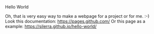 Hello World

Oh, that is very easy way to make a webpage for a project or for me. :-)
Look this documentation: https://pages.github.com/
Or this page as a example: https://silerra.github.io/hello-world/
